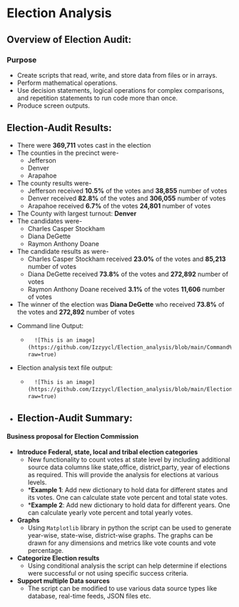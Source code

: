 # Election Analysis
## Overview of Election Audit: 
### Purpose
 * Create scripts that read, write, and store data from files or in arrays.
 * Perform mathematical operations.
 * Use decision statements, logical operations for complex comparisons, and repetition statements to run code more than once.
 * Produce screen outputs.
## Election-Audit Results:
-	There were **369,711** votes cast in the election
-	The counties in the precinct were-
	-	Jefferson
	-	Denver
	-	Arapahoe
-	The county results were-
	-	Jefferson received **10.5%** of the votes and **38,855** number of votes
	-	Denver received **82.8%** of the votes and **306,055** number of votes
	-	Arapahoe received **6.7%** of the votes **24,801** number of votes
-	The County  with largest turnout: **Denver**
-	The candidates were-
	-	Charles Casper Stockham
	-	Diana DeGette
	-	Raymon Anthony Doane
-	The candidate results as were-
	-	Charles Casper Stockham received **23.0%** of the votes and **85,213** number of votes
	-	Diana DeGette received **73.8%** of the votes and **272,892** number of votes
	-	Raymon Anthony Doane received **3.1%** of the votes **11,606** number of votes
-	The winner of the election was **Diana DeGette** who received  **73.8%** of the votes and **272,892** number of votes
*	Command line Output:
	-       ![This is an image](https://github.com/Izzyycl/Election_analysis/blob/main/Command%20line%20Output.png?raw=true)
*	Election analysis text file output:
	-       ![This is an image](https://github.com/Izzyycl/Election_analysis/blob/main/Election%20analysis%20text%20file%20output.png?raw=true)

-	## Election-Audit Summary: 

#### Business proposal for Election Commission

- **Introduce Federal, state, local and tribal election categories**
	- New functionality to count votes at state level by including additional source data columns like state,office, district,party, year of elections as required. This will provide the analysis for elections at  various levels.
	- ***Example 1**: Add new dictionary to hold data for different states and its votes. One can calculate state vote percent and total state votes.
	- ***Example 2**: Add new dictionary to hold data for different years. One can calculate yearly vote percent and total yearly votes.
- **Graphs**
	- Using `Matplotlib` library in python the script can be used to generate year-wise, state-wise, district-wise graphs. The graphs can be drawn for any dimensions and metrics like vote counts and vote percentage.
- **Categorize Election results**
	- Using conditional analysis the script can help determine if elections were successful or not using specific success criteria.
- **Support multiple Data sources**
	- The script can be modified to use various data source types like database, real-time feeds, JSON files etc.
